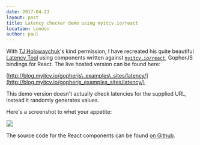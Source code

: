 ```yaml
---
date: 2017-04-23
layout: post
title: Latency checker demo using myitcv.io/react
location: London
author: paul
---
```


With [TJ Holowaychuk](https://twitter.com/tjholowaychuk)'s kind permission, I have recreated his quite beautiful
[Latency Tool](https://latency.apex.sh/) using components written against [`myitcv.io/react`](https://myitcv.io/react),
GopherJS bindings for React. The live hosted version can be found here:

[http://blog.myitcv.io/gopherjs\_examples\_sites/latency/](http://blog.myitcv.io/gopherjs_examples_sites/latency/)

This demo version doesn't actually check latencies for the supplied URL, instead it randomly generates values.

Here's a screenshot to whet your appetite:

<a href="http://blog.myitcv.io/gopherjs_examples_sites/latency/"><img src="{{ site.url }}/images/2017-04-23-latency.png" style="border: solid 1px lightgray;"/></a>

The source code for the React components can be found [on
Github](https://github.com/myitcv/react/blob/master/examples/sites/latency/latency.go).
